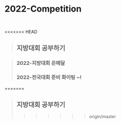 # 2022-Competition

<br/>

<<<<<<< HEAD
> ## **지방대회 공부하기**
 
> ### 2022-지방대회 은메달
> ### 2022-전국대회 준비 화이팅 ~!
=======
> ## **지방대회 공부하기**
>>>>>>> origin/master
